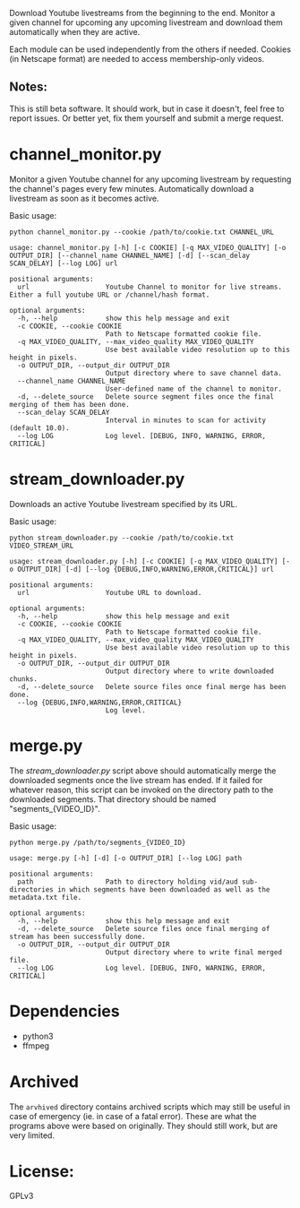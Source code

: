 Download Youtube livestreams from the beginning to the end.
Monitor a given channel for upcoming any upcoming livestream and download them automatically when they are active.

Each module can be used independently from the others if needed.
Cookies (in Netscape format) are needed to access membership-only videos.

## Notes:

This is still beta software. It should work, but in case it doesn't, feel free to report issues. Or better yet, fix them yourself and submit a merge request.

# channel_monitor.py

Monitor a given Youtube channel for any upcoming livestream by requesting the channel's pages every few minutes. Automatically download a livestream as soon as it becomes active.

Basic usage:

`python channel_monitor.py --cookie /path/to/cookie.txt CHANNEL_URL`

```
usage: channel_monitor.py [-h] [-c COOKIE] [-q MAX_VIDEO_QUALITY] [-o OUTPUT_DIR] [--channel_name CHANNEL_NAME] [-d] [--scan_delay SCAN_DELAY] [--log LOG] url

positional arguments:
  url                   Youtube Channel to monitor for live streams. Either a full youtube URL or /channel/hash format.

optional arguments:
  -h, --help            show this help message and exit
  -c COOKIE, --cookie COOKIE
                        Path to Netscape formatted cookie file.
  -q MAX_VIDEO_QUALITY, --max_video_quality MAX_VIDEO_QUALITY
                        Use best available video resolution up to this height in pixels.
  -o OUTPUT_DIR, --output_dir OUTPUT_DIR
                        Output directory where to save channel data.
  --channel_name CHANNEL_NAME
                        User-defined name of the channel to monitor.
  -d, --delete_source   Delete source segment files once the final merging of them has been done.
  --scan_delay SCAN_DELAY
                        Interval in minutes to scan for activity (default 10.0).
  --log LOG             Log level. [DEBUG, INFO, WARNING, ERROR, CRITICAL]

```

# stream_downloader.py

Downloads an active Youtube livestream specified by its URL.

Basic usage:

`python stream_downloader.py --cookie /path/to/cookie.txt VIDEO_STREAM_URL`

```
usage: stream_downloader.py [-h] [-c COOKIE] [-q MAX_VIDEO_QUALITY] [-o OUTPUT_DIR] [-d] [--log {DEBUG,INFO,WARNING,ERROR,CRITICAL}] url

positional arguments:
  url                   Youtube URL to download.

optional arguments:
  -h, --help            show this help message and exit
  -c COOKIE, --cookie COOKIE
                        Path to Netscape formatted cookie file.
  -q MAX_VIDEO_QUALITY, --max_video_quality MAX_VIDEO_QUALITY
                        Use best available video resolution up to this height in pixels.
  -o OUTPUT_DIR, --output_dir OUTPUT_DIR
                        Output directory where to write downloaded chunks.
  -d, --delete_source   Delete source files once final merge has been done.
  --log {DEBUG,INFO,WARNING,ERROR,CRITICAL}
                        Log level.
```

# merge.py

The *stream_downloader.py* script above should automatically merge the downloaded segments once the live stream has ended. If it failed for whatever reason, this script can be invoked on the directory path to the downloaded segments. That directory should be named "segments_{VIDEO_ID}".

Basic usage:

`python merge.py /path/to/segments_{VIDEO_ID}`

```
usage: merge.py [-h] [-d] [-o OUTPUT_DIR] [--log LOG] path

positional arguments:
  path                  Path to directory holding vid/aud sub-directories in which segments have been downloaded as well as the metadata.txt file.

optional arguments:
  -h, --help            show this help message and exit
  -d, --delete_source   Delete source files once final merging of stream has been successfully done.
  -o OUTPUT_DIR, --output_dir OUTPUT_DIR
                        Output directory where to write final merged file.
  --log LOG             Log level. [DEBUG, INFO, WARNING, ERROR, CRITICAL]
```

# Dependencies

* python3
* ffmpeg

# Archived

The `arvhived` directory contains archived scripts which may still be useful in case of emergency (ie. in case of a fatal error). These are what the programs above were based on originally. They should still work, but are very limited.

# License:

GPLv3